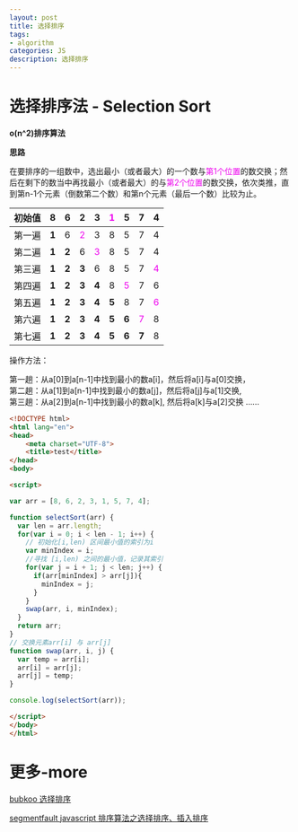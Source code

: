 ```yaml
---
layout: post
title: 选择排序
tags:
- algorithm
categories: JS
description: 选择排序
---
```


# 选择排序法 - Selection Sort

**o(n^2)排序算法**

**思路**

在要排序的一组数中，选出最小（或者最大）的一个数与<font color="#e0e">第1个位置</font>的数交换；然后在剩下的数当中再找最小（或者最大）的与<font color="#e0e">第2个位置</font>的数交换，依次类推，直到第n-1个元素（倒数第二个数）和第n个元素（最后一个数）比较为止。

|初始值|8|6|2|3|<font color="#e0e">1</font>|5|7|4|
|---|---|---|---|---|---|---|---|---|
|第一遍|**1**|6|<font color="#e0e">2|3|8|5|7|4|
|第二遍|**1**|**2**|6|<font color="#e0e">3</font>|8|5|7|4|
|第三遍|**1**|**2**|**3**|6|8|5|7|<font color="#e0e">4</font>|
|第四遍|**1**|**2**|**3**|**4**|8|<font color="#e0e">5</font>|7|6|
|第五遍|**1**|**2**|**3**|**4**|**5**|8|7|<font color="#e0e">6</font>|
|第六遍|**1**|**2**|**3**|**4**|**5**|**6**|<font color="#e0e">7</font>|8|
|第七遍|**1**|**2**|**3**|**4**|**5**|**6**|**7**|8|

操作方法：

第一趟：从a[0]到a[n-1]中找到最小的数a[i]，然后将a[i]与a[0]交换，  
第二趟：从a[1]到a[n-1]中找到最小的数a[j]，然后将a[j]与a[1]交换,  
第三趟：从a[2]到a[n-1]中找到最小的数a[k], 然后将a[k]与a[2]交换 ……

```html
<!DOCTYPE html>
<html lang="en">
<head>
	<meta charset="UTF-8">
	<title>test</title>
</head>
<body>

<script>  

var arr = [8, 6, 2, 3, 1, 5, 7, 4];

function selectSort(arr) {
  var len = arr.length;
  for(var i = 0; i < len - 1; i++) {
    // 初始化[i,len) 区间最小值的索引为i
    var minIndex = i;
    //寻找 [i,len) 之间的最小值，记录其索引
    for(var j = i + 1; j < len; j++) {
      if(arr[minIndex] > arr[j]){
        minIndex = j;
      }
    }
    swap(arr, i, minIndex);
  }
  return arr;
}
// 交换元素arr[i] 与 arr[j]
function swap(arr, i, j) {
  var temp = arr[i];
  arr[i] = arr[j];
  arr[j] = temp;
}

console.log(selectSort(arr));

</script>
</body>
</html>
```


# 更多-more

[bubkoo 选择排序](http://bubkoo.com/2014/01/13/sort-algorithm/selection-sort/)

[segmentfault javascript 排序算法之选择排序、插入排序](https://segmentfault.com/a/1190000011597883)